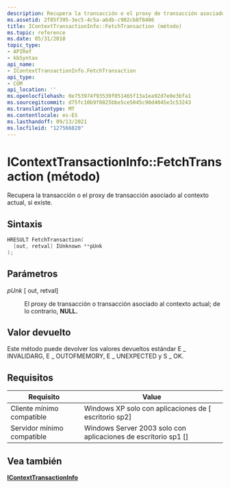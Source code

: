 ```yaml
---
description: Recupera la transacción o el proxy de transacción asociado al contexto actual, si existe.
ms.assetid: 2f85f395-3ec5-4c5a-a6db-c902cb8f8486
title: IContextTransactionInfo::FetchTransaction (método)
ms.topic: reference
ms.date: 05/31/2018
topic_type:
- APIRef
- kbSyntax
api_name:
- IContextTransactionInfo.FetchTransaction
api_type:
- COM
api_location: ''
ms.openlocfilehash: 0e753974f93539f051465f13a1ea92d7e0e3bfa1
ms.sourcegitcommit: d75fc10b9f0825bbe5ce5045c90d4045e3c53243
ms.translationtype: MT
ms.contentlocale: es-ES
ms.lasthandoff: 09/13/2021
ms.locfileid: "127566820"
---
```

# <a name="icontexttransactioninfofetchtransaction-method"></a>IContextTransactionInfo::FetchTransaction (método)

Recupera la transacción o el proxy de transacción asociado al contexto actual, si existe.

## <a name="syntax"></a>Sintaxis


```C++
HRESULT FetchTransaction(
  [out, retval] IUnknown **pUnk
);
```



## <a name="parameters"></a>Parámetros

<dl> <dt>

*pUnk* \[ out, retval\]
</dt> <dd>

El proxy de transacción o transacción asociado al contexto actual; de lo contrario, **NULL.**

</dd> </dl>

## <a name="return-value"></a>Valor devuelto

Este método puede devolver los valores devueltos estándar E \_ INVALIDARG, E \_ OUTOFMEMORY, E \_ UNEXPECTED y S \_ OK.

## <a name="requirements"></a>Requisitos



| Requisito | Value |
|-------------------------------------|---------------------------------------------------------------|
| Cliente mínimo compatible<br/> | Windows XP solo con aplicaciones de \[ escritorio sp2\]<br/>          |
| Servidor mínimo compatible<br/> | Windows Server 2003 solo con aplicaciones de escritorio sp1 \[\]<br/> |



## <a name="see-also"></a>Vea también

<dl> <dt>

[**IContextTransactionInfo**](icontexttransactioninfo.md)
</dt> </dl>

 

 




